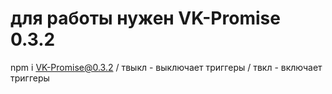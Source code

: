 # для работы нужен VK-Promise 0.3.2
   npm i VK-Promise@0.3.2 /
   твыкл - выключает триггеры /
   твкл - включает триггеры
